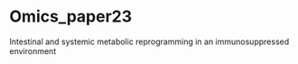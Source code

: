 # Omics_paper23

Intestinal and systemic metabolic reprogramming in an immunosuppressed environment


